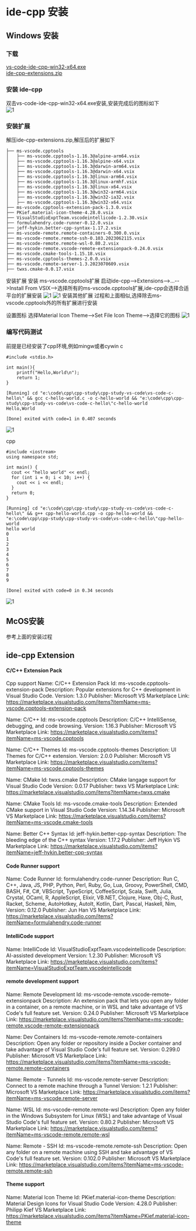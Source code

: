 # ide-cpp 安装
## Windows 安装
### 下载
[vs-code-ide-cpp-win32-x64.exe](https://github.com/ppntai/vscode-ide/releases/download/ide-cpp-v1.0.0/vs-code-ide-cpp-win32-x64.exe)  
[ide-cpp-extensions.zip](https://github.com/ppntai/vscode-ide/releases/download/ide-cpp-v1.0.0/ide-cpp-extensions.zip)

### 安装 ide-cpp
双击vs-code-ide-cpp-win32-x64.exe安装,安装完成后的图标如下  
![1](/01_ide-cpp/01/2.jpg)

### 安装扩展
解压ide-cpp-extensions.zip,解压后的扩展如下
```
├── ms-vscode.cpptools
│   ├── ms-vscode.cpptools-1.16.3@alpine-arm64.vsix
│   ├── ms-vscode.cpptools-1.16.3@alpine-x64.vsix
│   ├── ms-vscode.cpptools-1.16.3@darwin-arm64.vsix
│   ├── ms-vscode.cpptools-1.16.3@darwin-x64.vsix
│   ├── ms-vscode.cpptools-1.16.3@linux-arm64.vsix
│   ├── ms-vscode.cpptools-1.16.3@linux-armhf.vsix
│   ├── ms-vscode.cpptools-1.16.3@linux-x64.vsix
│   ├── ms-vscode.cpptools-1.16.3@win32-arm64.vsix
│   ├── ms-vscode.cpptools-1.16.3@win32-ia32.vsix
│   ├── ms-vscode.cpptools-1.16.3@win32-x64.vsix
├── ms-vscode.cpptools-extension-pack-1.3.0.vsix
├── PKief.material-icon-theme-4.28.0.vsix
├── VisualStudioExptTeam.vscodeintellicode-1.2.30.vsix
├── formulahendry.code-runner-0.12.0.vsix
├── jeff-hykin.better-cpp-syntax-1.17.2.vsix
├── ms-vscode-remote.remote-containers-0.300.0.vsix
├── ms-vscode-remote.remote-ssh-0.103.2023062115.vsix
├── ms-vscode-remote.remote-wsl-0.80.2.vsix
├── ms-vscode-remote.vscode-remote-extensionpack-0.24.0.vsix
├── ms-vscode.cmake-tools-1.15.18.vsix
├── ms-vscode.cpptools-themes-2.0.0.vsix
├── ms-vscode.remote-server-1.3.2023070609.vsix
├── twxs.cmake-0.0.17.vsix
```
安装扩展
安装 ms-vscode.cpptools扩展
启动ide-cpp-->Extensions-->...-->Install From VSIX-->选择所有的ms-vscode.cpptools扩展,ide-cpp会选择合适平台的扩展安装
![1](/01_ide-cpp/01/1.jpg)
![1](/01_ide-cpp/01/3.jpg)
安装其他扩展
过程和上面相似,选择除去ms-vscode.cpptools外的所有扩展进行安装

设置图标
选择Material Icon Theme-->Set File Icon Theme-->选择它的图标
![1](/01_ide-cpp/01/4.jpg)

### 编写代码测试
前提是已经安装了cpp环境,例如mingw或者cywin
c
```
#include <stdio.h>

int main(){
    printf("Hello,World\n");
    return 1;
}
```

```
[Running] cd "e:\code\cpp\cpp-study\cpp-study-vs-code\vs-code-c-hello\" && gcc c-hello-world.c -o c-hello-world && "e:\code\cpp\cpp-study\cpp-study-vs-code\vs-code-c-hello\"c-hello-world
Hello,World

[Done] exited with code=1 in 0.407 seconds
```
![1](/01_ide-cpp/01/5.jpg)

cpp
```
#include <iostream>
using namespace std;

int main() {
  cout << "hello world" << endl;
  for (int i = 0; i < 10; i++) {
    cout << i << endl;
  }
  return 0;
}
```
```
[Running] cd "e:\code\cpp\cpp-study\cpp-study-vs-code\vs-code-c-hello\" && g++ cpp-hello-world.cpp -o cpp-hello-world && "e:\code\cpp\cpp-study\cpp-study-vs-code\vs-code-c-hello\"cpp-hello-world
hello world
0
1
2
3
4
5
6
7
8
9

[Done] exited with code=0 in 0.34 seconds
```

![1](/01_ide-cpp/01/6.jpg)

## McOS安装
参考上面的安装过程
## ide-cpp Extension
#### C/C++ Extension Pack
Cpp support
Name: C/C++ Extension Pack
Id: ms-vscode.cpptools-extension-pack
Description: Popular extensions for C++ development in Visual Studio Code.
Version: 1.3.0
Publisher: Microsoft
VS Marketplace Link: https://marketplace.visualstudio.com/items?itemName=ms-vscode.cpptools-extension-pack

Name: C/C++
Id: ms-vscode.cpptools
Description: C/C++ IntelliSense, debugging, and code browsing.
Version: 1.16.3
Publisher: Microsoft
VS Marketplace Link: https://marketplace.visualstudio.com/items?itemName=ms-vscode.cpptools

Name: C/C++ Themes
Id: ms-vscode.cpptools-themes
Description: UI Themes for C/C++ extension.
Version: 2.0.0
Publisher: Microsoft
VS Marketplace Link: https://marketplace.visualstudio.com/items?itemName=ms-vscode.cpptools-themes

Name: CMake
Id: twxs.cmake
Description: CMake langage support for Visual Studio Code
Version: 0.0.17
Publisher: twxs
VS Marketplace Link: https://marketplace.visualstudio.com/items?itemName=twxs.cmake

Name: CMake Tools
Id: ms-vscode.cmake-tools
Description: Extended CMake support in Visual Studio Code
Version: 1.14.34
Publisher: Microsoft
VS Marketplace Link: https://marketplace.visualstudio.com/items?itemName=ms-vscode.cmake-tools

Name: Better C++ Syntax
Id: jeff-hykin.better-cpp-syntax
Description: The bleeding edge of the C++ syntax
Version: 1.17.2
Publisher: Jeff Hykin
VS Marketplace Link: https://marketplace.visualstudio.com/items?itemName=jeff-hykin.better-cpp-syntax

#### Code Runner support
Name: Code Runner
Id: formulahendry.code-runner
Description: Run C, C++, Java, JS, PHP, Python, Perl, Ruby, Go, Lua, Groovy, PowerShell, CMD, BASH, F#, C#, VBScript, TypeScript, CoffeeScript, Scala, Swift, Julia, Crystal, OCaml, R, AppleScript, Elixir, VB.NET, Clojure, Haxe, Obj-C, Rust, Racket, Scheme, AutoHotkey, AutoIt, Kotlin, Dart, Pascal, Haskell, Nim,
Version: 0.12.0
Publisher: Jun Han
VS Marketplace Link: https://marketplace.visualstudio.com/items?itemName=formulahendry.code-runner

#### IntelliCode support
Name: IntelliCode
Id: VisualStudioExptTeam.vscodeintellicode
Description: AI-assisted development
Version: 1.2.30
Publisher: Microsoft VS Marketplace
Link: https://marketplace.visualstudio.com/items?itemName=VisualStudioExptTeam.vscodeintellicode


#### remote development support
Name: Remote Development
Id: ms-vscode-remote.vscode-remote-extensionpack
Description: An extension pack that lets you open any folder in a container, on a remote machine, or in WSL and take advantage of VS Code's full feature set.
Version: 0.24.0
Publisher: Microsoft
VS Marketplace Link: https://marketplace.visualstudio.com/items?itemName=ms-vscode-remote.vscode-remote-extensionpack


Name: Dev Containers
Id: ms-vscode-remote.remote-containers
Description: Open any folder or repository inside a Docker container and take advantage of Visual Studio Code's full feature set.
Version: 0.299.0
Publisher: Microsoft
VS Marketplace Link: https://marketplace.visualstudio.com/items?itemName=ms-vscode-remote.remote-containers

Name: Remote - Tunnels
Id: ms-vscode.remote-server
Description: Connect to a remote machine through a Tunnel
Version: 1.2.1
Publisher: Microsoft
VS Marketplace Link: https://marketplace.visualstudio.com/items?itemName=ms-vscode.remote-server

Name: WSL
Id: ms-vscode-remote.remote-wsl
Description: Open any folder in the Windows Subsystem for Linux (WSL) and take advantage of Visual Studio Code's full feature set.
Version: 0.80.2
Publisher: Microsoft
VS Marketplace Link: https://marketplace.visualstudio.com/items?itemName=ms-vscode-remote.remote-wsl

Name: Remote - SSH
Id: ms-vscode-remote.remote-ssh
Description: Open any folder on a remote machine using SSH and take advantage of VS Code's full feature set.
Version: 0.102.0
Publisher: Microsoft
VS Marketplace Link: https://marketplace.visualstudio.com/items?itemName=ms-vscode-remote.remote-ssh


#### Theme support
Name: Material Icon Theme
Id: PKief.material-icon-theme
Description: Material Design Icons for Visual Studio Code
Version: 4.28.0
Publisher: Philipp Kief
VS Marketplace Link: https://marketplace.visualstudio.com/items?itemName=PKief.material-icon-theme